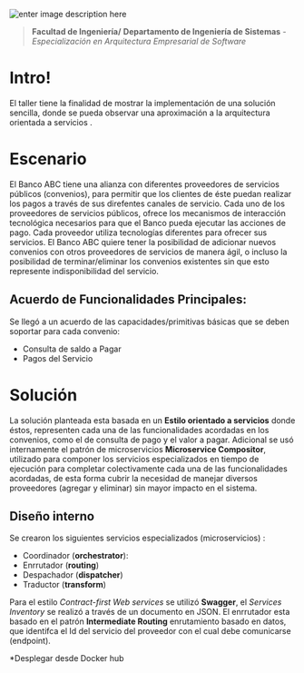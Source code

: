 ﻿![enter image description here](http://www.javeriana.edu.co/PortalJaveriana-Theme/HomeJaveriana/images/javeriana/logo_puj.png)
> **Facultad de Ingeniería/** 
 **Departamento de Ingeniería de Sistemas** -
 *Especialización en Arquitectura Empresarial de Software*

# Intro!
El taller tiene la finalidad de mostrar la implementación de una solución sencilla, donde se pueda observar una aproximación a la arquitectura orientada a servicios .

# Escenario
El Banco ABC tiene una alianza con diferentes proveedores de servicios públicos (convenios), para permitir que los clientes de éste puedan realizar los pagos a través de sus direfentes canales de servicio. Cada uno de los proveedores de servicios públicos, ofrece los mecanismos de interacción
tecnológica necesarios para que el Banco pueda ejecutar las acciones de pago. Cada proveedor utiliza tecnologías diferentes para ofrecer sus servicios.
El Banco ABC quiere tener la posibilidad de adicionar nuevos convenios con otros
proveedores de servicios de manera ágil, o incluso la posibilidad de terminar/eliminar los
convenios existentes sin que esto represente indisponibilidad del servicio.


## Acuerdo de Funcionalidades Principales:

Se llegó a un acuerdo de las capacidades/primitivas básicas que se deben soportar para cada
convenio:

 - Consulta de saldo a Pagar
 - Pagos del Servicio

# Solución
 La solución planteada esta basada en un **Estilo orientado a servicios** donde éstos, representen cada una de las funcionalidades acordadas en los convenios, como el de consulta de pago y el valor a pagar. Adicional se usó internamente el patrón de microservicios **Microservice Compositor**, utilizado para componer los servicios especializados en tiempo de ejecución para completar colectivamente cada una de las funcionalidades acordadas, de esta forma cubrir la necesidad de manejar diversos proveedores (agregar y eliminar) sin mayor impacto en el sistema.

## Diseño interno

Se crearon los siguientes servicios especializados (microservicios) :

 - Coordinador (**orchestrator**): 
 - Enrrutador (**routing**)
 - Despachador (**dispatcher**)
 - Traductor (**transform**)

Para el estilo *Contract-first Web services* se utilizó **Swagger**,  el *Services Inventory* se realizó a través de un documento en JSON. El enrrutador esta basado en el patrón **Intermediate Routing** enrutamiento basado en datos, que identifca el Id del servicio del proveedor con el cual debe comunicarse (endpoint).

*Desplegar desde Docker hub

